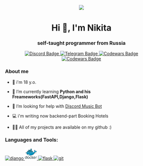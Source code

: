 <div id="header" align="center">
  <img src="https://media.giphy.com/media/M9gbBd9nbDrOTu1Mqx/giphy.gif" width="100"/>
</div>

<h1 align="center">Hi 👋, I'm Nikita</h1>
<h3 align="center">self-taught programmer from Russia</h3>
<div id="badges" align="center">
  <a target="_blank" href="https://discordapp.com/users/937370717429841941">
  <img src="https://img.shields.io/badge/Discord-darkblue?style=for-the-badge&logo=discord&logoColor=white" alt="Discord Badge"/>
  </a>
  <a target="_blank" href="https://t.me/Furn1ch" >
  <img src="https://img.shields.io/badge/Telegram-blue?style=for-the-badge&logo=telegram&logoColor=white" alt="Telegram Badge"/>
  </a>
  <a target="_blank" href="https://www.codewars.com/users/Furnich">
  <img src="https://img.shields.io/badge/Codewars-darkred?style=for-the-badge&logo=codewars&logoColor=white" alt="Codewars Badge"/>
  </a>
  <br>
  <a target="_blank" href="https://www.codewars.com/users/Furnich">
  <img src="https://www.codewars.com/users/Furnich/badges/large" alt="Codewars Badge">
  </a>
</div>


<h3 align="left"> About me</h3>

- 👨 i'm 18 y.o.

- 🌱 I’m currently learning **Python and his Freameworks(FastAPI,Django,Flask)**

- 🤝 I’m looking for help with [Discord Music Bot](https://github.com/Furnich/Music-Discord-Bot_NOT-finished)

- 💻 i'm writing now backend-part Booking Hotels

- 👨‍💻 All of my projects are available on my github :)


<h3 align="left">Languages and Tools:</h3>
<p align="left">
<a href="https://www.djangoproject.com/" target="_blank" rel="noreferrer"> <img src="https://cdn.worldvectorlogo.com/logos/django.svg" alt="django" width="40" height="40"/> </a> <a href="https://www.docker.com/" target="_blank" rel="noreferrer"> <img src="https://raw.githubusercontent.com/devicons/devicon/master/icons/docker/docker-original-wordmark.svg" alt="docker" width="40" height="40"/> </a> <a href="https://flask.palletsprojects.com/" target="_blank" rel="noreferrer"> <img src="https://www.vectorlogo.zone/logos/pocoo_flask/pocoo_flask-icon.svg" alt="flask" width="40" height="40"/> </a> <a href="https://git-scm.com/" target="_blank" rel="noreferrer"> <img src="https://www.vectorlogo.zone/logos/git-scm/git-scm-icon.svg" alt="git" width="40" height="40"/> </a> 
</p>

